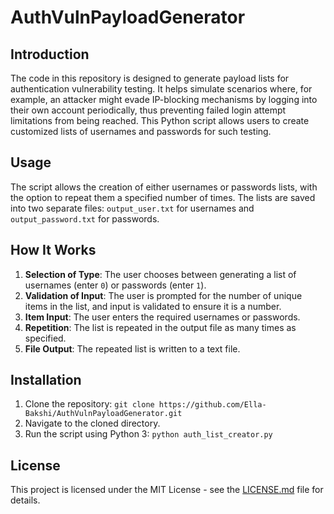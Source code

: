 # AuthVulnPayloadGenerator

## Introduction

The code in this repository is designed to generate payload lists for authentication vulnerability testing. It helps simulate scenarios where, for example, an attacker might evade IP-blocking mechanisms by logging into their own account periodically, thus preventing failed login attempt limitations from being reached. This Python script allows users to create customized lists of usernames and passwords for such testing.

## Usage

The script allows the creation of either usernames or passwords lists, with the option to repeat them a specified number of times. The lists are saved into two separate files: `output_user.txt` for usernames and `output_password.txt` for passwords.

## How It Works

1. **Selection of Type**: The user chooses between generating a list of usernames (enter `0`) or passwords (enter `1`).
2. **Validation of Input**: The user is prompted for the number of unique items in the list, and input is validated to ensure it is a number.
3. **Item Input**: The user enters the required usernames or passwords.
4. **Repetition**: The list is repeated in the output file as many times as specified.
5. **File Output**: The repeated list is written to a text file.

## Installation

1. Clone the repository: `git clone https://github.com/Ella-Bakshi/AuthVulnPayloadGenerator.git`
2. Navigate to the cloned directory.
3. Run the script using Python 3: `python auth_list_creator.py`

## License

This project is licensed under the MIT License - see the [LICENSE.md](LICENSE.md) file for details.
